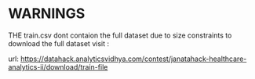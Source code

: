 # WARNINGS

THE train.csv dont contaion the full dataset due to size constraints to download the full dataset visit :

url: https://datahack.analyticsvidhya.com/contest/janatahack-healthcare-analytics-ii/download/train-file
